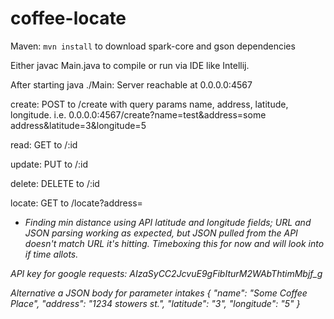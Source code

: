 # coffee-locate


Maven:
`mvn install` to download spark-core and gson dependencies

Either javac Main.java to compile or run via IDE like Intellij. 

After starting java ./Main: 
Server reachable at 0.0.0.0:4567

create: POST to /create with query params name, address, latitude, longitude.
	i.e. 0.0.0.0:4567/create?name=test&address=some address&latitude=3&longitude=5

read: GET to /:id

update: PUT to /:id

delete: DELETE to /:id

locate: GET to /locate?address=<address>
- Finding min distance using API latitude and longitude fields; URL and JSON parsing working as expected, but JSON pulled from the API doesn't match URL it's hitting. Timeboxing this for now and will look into if time allots.

API key for google requests: AIzaSyCC2JcvuE9gFibIturM2WAbThtimMbjf_g

Alternative a JSON body for parameter intakes
{
"name": "Some Coffee Place",
"address": "1234 stowers st.",
"latitude": "3",
"longitude": "5"
}
